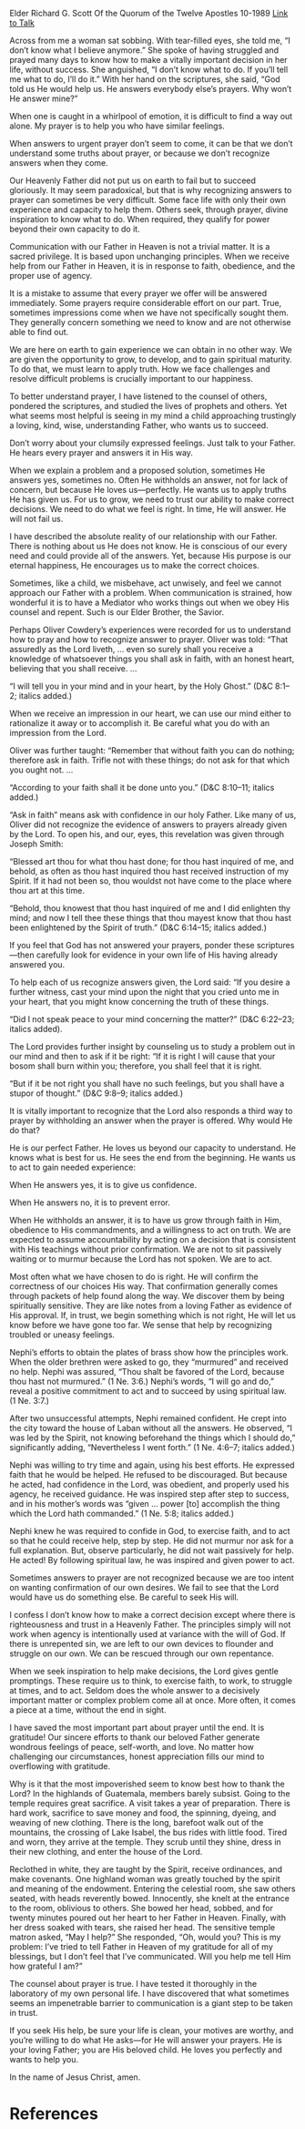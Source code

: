 Elder Richard G. Scott
Of the Quorum of the Twelve Apostles
10-1989
[Link to Talk](https://www.churchofjesuschrist.org/study/general-conference/1989/10/learning-to-recognize-answers-to-prayer?lang=eng)

Across from me a woman sat sobbing. With tear-filled eyes, she told me, “I don’t know what I believe anymore.” She spoke of having struggled and prayed many days to know how to make a vitally important decision in her life, without success. She anguished, “I don’t know what to do. If you’ll tell me what to do, I’ll do it.” With her hand on the scriptures, she said, “God told us He would help us. He answers everybody else’s prayers. Why won’t He answer mine?”

When one is caught in a whirlpool of emotion, it is difficult to find a way out alone. My prayer is to help you who have similar feelings.

When answers to urgent prayer don’t seem to come, it can be that we don’t understand some truths about prayer, or because we don’t recognize answers when they come.

Our Heavenly Father did not put us on earth to fail but to succeed gloriously. It may seem paradoxical, but that is why recognizing answers to prayer can sometimes be very difficult. Some face life with only their own experience and capacity to help them. Others seek, through prayer, divine inspiration to know what to do. When required, they qualify for power beyond their own capacity to do it.

Communication with our Father in Heaven is not a trivial matter. It is a sacred privilege. It is based upon unchanging principles. When we receive help from our Father in Heaven, it is in response to faith, obedience, and the proper use of agency.

It is a mistake to assume that every prayer we offer will be answered immediately. Some prayers require considerable effort on our part. True, sometimes impressions come when we have not specifically sought them. They generally concern something we need to know and are not otherwise able to find out.

We are here on earth to gain experience we can obtain in no other way. We are given the opportunity to grow, to develop, and to gain spiritual maturity. To do that, we must learn to apply truth. How we face challenges and resolve difficult problems is crucially important to our happiness.

To better understand prayer, I have listened to the counsel of others, pondered the scriptures, and studied the lives of prophets and others. Yet what seems most helpful is seeing in my mind a child approaching trustingly a loving, kind, wise, understanding Father, who wants us to succeed.

Don’t worry about your clumsily expressed feelings. Just talk to your Father. He hears every prayer and answers it in His way.

When we explain a problem and a proposed solution, sometimes He answers yes, sometimes no. Often He withholds an answer, not for lack of concern, but because He loves us—perfectly. He wants us to apply truths He has given us. For us to grow, we need to trust our ability to make correct decisions. We need to do what we feel is right. In time, He will answer. He will not fail us.

I have described the absolute reality of our relationship with our Father. There is nothing about us He does not know. He is conscious of our every need and could provide all of the answers. Yet, because His purpose is our eternal happiness, He encourages us to make the correct choices.

Sometimes, like a child, we misbehave, act unwisely, and feel we cannot approach our Father with a problem. When communication is strained, how wonderful it is to have a Mediator who works things out when we obey His counsel and repent. Such is our Elder Brother, the Savior.

Perhaps Oliver Cowdery’s experiences were recorded for us to understand how to pray and how to recognize answer to prayer. Oliver was told: “That assuredly as the Lord liveth, … even so surely shall you receive a knowledge of whatsoever things you shall ask in faith, with an honest heart, believing that you shall receive. …

“I will tell you in your mind and in your heart, by the Holy Ghost.” (D&C 8:1–2; italics added.)

When we receive an impression in our heart, we can use our mind either to rationalize it away or to accomplish it. Be careful what you do with an impression from the Lord.

Oliver was further taught: “Remember that without faith you can do nothing; therefore ask in faith. Trifle not with these things; do not ask for that which you ought not. …

“According to your faith shall it be done unto you.” (D&C 8:10–11; italics added.)

“Ask in faith” means ask with confidence in our holy Father. Like many of us, Oliver did not recognize the evidence of answers to prayers already given by the Lord. To open his, and our, eyes, this revelation was given through Joseph Smith:

“Blessed art thou for what thou hast done; for thou hast inquired of me, and behold, as often as thou hast inquired thou hast received instruction of my Spirit. If it had not been so, thou wouldst not have come to the place where thou art at this time.

“Behold, thou knowest that thou hast inquired of me and I did enlighten thy mind; and now I tell thee these things that thou mayest know that thou hast been enlightened by the Spirit of truth.” (D&C 6:14–15; italics added.)

If you feel that God has not answered your prayers, ponder these scriptures—then carefully look for evidence in your own life of His having already answered you.

To help each of us recognize answers given, the Lord said: “If you desire a further witness, cast your mind upon the night that you cried unto me in your heart, that you might know concerning the truth of these things.

“Did I not speak peace to your mind concerning the matter?” (D&C 6:22–23; italics added).

The Lord provides further insight by counseling us to study a problem out in our mind and then to ask if it be right: “If it is right I will cause that your bosom shall burn within you; therefore, you shall feel that it is right.

“But if it be not right you shall have no such feelings, but you shall have a stupor of thought.” (D&C 9:8–9; italics added.)

It is vitally important to recognize that the Lord also responds a third way to prayer by withholding an answer when the prayer is offered. Why would He do that?

He is our perfect Father. He loves us beyond our capacity to understand. He knows what is best for us. He sees the end from the beginning. He wants us to act to gain needed experience:



When He answers yes, it is to give us confidence.

When He answers no, it is to prevent error.

When He withholds an answer, it is to have us grow through faith in Him, obedience to His commandments, and a willingness to act on truth. We are expected to assume accountability by acting on a decision that is consistent with His teachings without prior confirmation. We are not to sit passively waiting or to murmur because the Lord has not spoken. We are to act.

Most often what we have chosen to do is right. He will confirm the correctness of our choices His way. That confirmation generally comes through packets of help found along the way. We discover them by being spiritually sensitive. They are like notes from a loving Father as evidence of His approval. If, in trust, we begin something which is not right, He will let us know before we have gone too far. We sense that help by recognizing troubled or uneasy feelings.

Nephi’s efforts to obtain the plates of brass show how the principles work. When the older brethren were asked to go, they “murmured” and received no help. Nephi was assured, “Thou shalt be favored of the Lord, because thou hast not murmured.” (1 Ne. 3:6.) Nephi’s words, “I will go and do,” reveal a positive commitment to act and to succeed by using spiritual law. (1 Ne. 3:7.)

After two unsuccessful attempts, Nephi remained confident. He crept into the city toward the house of Laban without all the answers. He observed, “I was led by the Spirit, not knowing beforehand the things which I should do,” significantly adding, “Nevertheless I went forth.” (1 Ne. 4:6–7; italics added.)

Nephi was willing to try time and again, using his best efforts. He expressed faith that he would be helped. He refused to be discouraged. But because he acted, had confidence in the Lord, was obedient, and properly used his agency, he received guidance. He was inspired step after step to success, and in his mother’s words was “given … power [to] accomplish the thing which the Lord hath commanded.” (1 Ne. 5:8; italics added.)

Nephi knew he was required to confide in God, to exercise faith, and to act so that he could receive help, step by step. He did not murmur nor ask for a full explanation. But, observe particularly, he did not wait passively for help. He acted! By following spiritual law, he was inspired and given power to act.

Sometimes answers to prayer are not recognized because we are too intent on wanting confirmation of our own desires. We fail to see that the Lord would have us do something else. Be careful to seek His will.

I confess I don’t know how to make a correct decision except where there is righteousness and trust in a Heavenly Father. The principles simply will not work when agency is intentionally used at variance with the will of God. If there is unrepented sin, we are left to our own devices to flounder and struggle on our own. We can be rescued through our own repentance.

When we seek inspiration to help make decisions, the Lord gives gentle promptings. These require us to think, to exercise faith, to work, to struggle at times, and to act. Seldom does the whole answer to a decisively important matter or complex problem come all at once. More often, it comes a piece at a time, without the end in sight.

I have saved the most important part about prayer until the end. It is gratitude! Our sincere efforts to thank our beloved Father generate wondrous feelings of peace, self-worth, and love. No matter how challenging our circumstances, honest appreciation fills our mind to overflowing with gratitude.

Why is it that the most impoverished seem to know best how to thank the Lord? In the highlands of Guatemala, members barely subsist. Going to the temple requires great sacrifice. A visit takes a year of preparation. There is hard work, sacrifice to save money and food, the spinning, dyeing, and weaving of new clothing. There is the long, barefoot walk out of the mountains, the crossing of Lake Isabel, the bus rides with little food. Tired and worn, they arrive at the temple. They scrub until they shine, dress in their new clothing, and enter the house of the Lord.

Reclothed in white, they are taught by the Spirit, receive ordinances, and make covenants. One highland woman was greatly touched by the spirit and meaning of the endowment. Entering the celestial room, she saw others seated, with heads reverently bowed. Innocently, she knelt at the entrance to the room, oblivious to others. She bowed her head, sobbed, and for twenty minutes poured out her heart to her Father in Heaven. Finally, with her dress soaked with tears, she raised her head. The sensitive temple matron asked, “May I help?” She responded, “Oh, would you? This is my problem: I’ve tried to tell Father in Heaven of my gratitude for all of my blessings, but I don’t feel that I’ve communicated. Will you help me tell Him how grateful I am?”

The counsel about prayer is true. I have tested it thoroughly in the laboratory of my own personal life. I have discovered that what sometimes seems an impenetrable barrier to communication is a giant step to be taken in trust.

If you seek His help, be sure your life is clean, your motives are worthy, and you’re willing to do what He asks—for He will answer your prayers. He is your loving Father; you are His beloved child. He loves you perfectly and wants to help you.

In the name of Jesus Christ, amen.

# References

